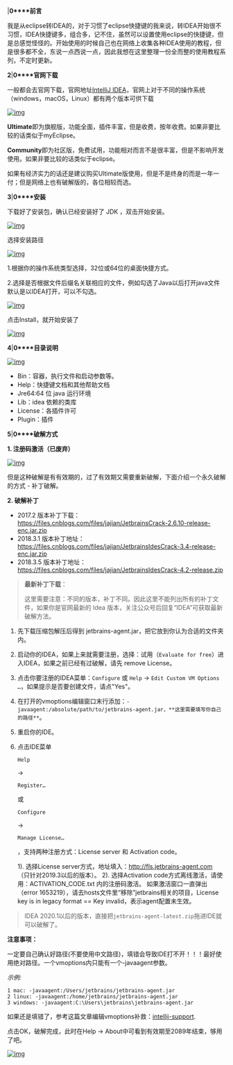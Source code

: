 
|**0****前言**

我是从eclipse转IDEA的，对于习惯了eclipse快捷键的我来说，转IDEA开始很不习惯，IDEA快捷键多，组合多，记不住，虽然可以设置使用eclipse的快捷键，但是总感觉怪怪的。开始使用的时候自己也在网络上收集各种IDEA使用的教程，但是很多都不全，东说一点西说一点，因此我想在这里整理一份全而整的使用教程系列，不定时更新。

**2**|**0****官网下载**

一般都会去官网下载，官网地址[IntelliJ IDEA](https://www.jetbrains.com/idea/download/#section=windows)，官网上对于不同的操作系统（windows，macOS，Linux）都有两个版本可供下载

[![img](https://images2017.cnblogs.com/blog/1162587/201712/1162587-20171205194610628-1721397153.png)](https://images2017.cnblogs.com/blog/1162587/201712/1162587-20171205194610628-1721397153.png)

 

**Ultimate**即为旗舰版，功能全面，插件丰富，但是收费，按年收费。如果非要比较的话类似于myEclipse。

**Community**即为社区版，免费试用，功能相对而言不是很丰富，但是不影响开发使用。如果非要比较的话类似于eclipse。

如果有经济实力的话还是建议购买Ultimate版使用，但是不是终身的而是一年一付；但是网络上也有破解版的，各位相较而选。

**3**|**0****安装**

下载好了安装包，确认已经安装好了 JDK ，双击开始安装。

[![img](https://images2017.cnblogs.com/blog/1162587/201712/1162587-20171205200348222-2064563648.png)](https://images2017.cnblogs.com/blog/1162587/201712/1162587-20171205200348222-2064563648.png)

 选择安装路径

 [![img](https://images2017.cnblogs.com/blog/1162587/201712/1162587-20171205200527425-1461784901.png)](https://images2017.cnblogs.com/blog/1162587/201712/1162587-20171205200527425-1461784901.png)

1.根据你的操作系统类型选择，32位或64位的桌面快捷方式。

2.选择是否根据文件后缀名关联相应的文件，例如勾选了Java以后打开java文件默认是以IDEA打开，可以不勾选。

[![img](https://images2017.cnblogs.com/blog/1162587/201712/1162587-20171205200554003-1282727364.png)](https://images2017.cnblogs.com/blog/1162587/201712/1162587-20171205200554003-1282727364.png)

点击Install，就开始安装了

[![img](https://images2017.cnblogs.com/blog/1162587/201712/1162587-20171205200628863-1602142211.png)](https://images2017.cnblogs.com/blog/1162587/201712/1162587-20171205200628863-1602142211.png)

**4**|**0****目录说明**

[![img](https://images2017.cnblogs.com/blog/1162587/201712/1162587-20171206122455566-1188233198.png)](https://images2017.cnblogs.com/blog/1162587/201712/1162587-20171206122455566-1188233198.png)

- Bin：容器，执行文件和启动参数等。
- Help：快捷键文档和其他帮助文档
- Jre64:64 位 java 运行环境
- Lib：idea 依赖的类库
- License：各插件许可
- Plugin：插件

**5**|**0****破解方式**

**1. 注册码激活（已废弃）**

[![img](https://images2017.cnblogs.com/blog/1162587/201712/1162587-20171206100851706-229737583.png)](https://images2017.cnblogs.com/blog/1162587/201712/1162587-20171206100851706-229737583.png)

 但是这种破解是有有效期的，过了有效期又需要重新破解，下面介绍一个永久破解的方式 - 补丁破解。

**2. 破解补丁**

- 2017.2    版本补丁下载：<https://files.cnblogs.com/files/jajian/JetbrainsCrack-2.6.10-release-enc.jar.zip>
- 2018.3.1 版本补丁地址：<https://files.cnblogs.com/files/jajian/JetbrainsIdesCrack-3.4-release-enc.jar.zip>
- 2018.3.5 版本补丁地址：<https://files.cnblogs.com/files/jajian/JetbrainsIdesCrack-4.2-release.zip>

 

> **最新补丁下载**：
>
> 这里需要注意：不同的版本，补丁不同。因此这里不能列出所有的补丁文件，如果你是官网最新的 Idea 版本，关注公众号后回复“IDEA”可获取最新破解方法。

 

1. 先下载压缩包解压后得到 jetbrains-agent.jar，把它放到你认为合适的文件夹内。

2. 启动你的IDEA，如果上来就需要注册，选择：试用（`Evaluate for free`）进入IDEA，如果之前已经有过破解，请先 remove License。

3. 点击你要注册的IDEA菜单：`Configure` 或 `Help` -> `Edit Custom VM Options …`，如果提示是否要创建文件，请点"Yes"。

4. 在打开的vmoptions编辑窗口末行添加：`-javaagent:/absolute/path/to/jetbrains-agent.jar，**这里需要填写你自己的路径**`。

5. 重启你的IDE。

6. 点击IDE菜单 

   ```
   Help
   ```

    -> 

   ```
   Register…
   ```

    或 

   ```
   Configure
   ```

    -> 

   ```
   Manage License…
   ```

   ，支持两种注册方式：License server 和 Activation code。

   1).  选择License server方式，地址填入：http://fls.jetbrains-agent.com （只针对2019.3以后的版本）。
   2). 选择Activation code方式离线激活，请使用：ACTIVATION_CODE.txt 内的注册码激活。
   如果激活窗口一直弹出（error 1653219），请去hosts文件里“移除”jetbrains相关的项目，License key is in legacy format == Key invalid，表示agent配置未生效。

>  IDEA 2020.1以后的版本，直接把`jetbrains-agent-latest.zip`拖进IDE就可以破解了。

**注意事项：**

一定要自己确认好路径(不要使用中文路径)，填错会导致IDE打不开！！！最好使用绝对路径。一个vmoptions内只能有一个-javaagent参数。

*示例:*

```
1 mac: -javaagent:/Users/jetbrains/jetbrains-agent.jar
2 linux: -javaagent:/home/jetbrains/jetbrains-agent.jar 
3 windows: -javaagent:C:\Users\jetbrains\jetbrains-agent.jar
```

如果还是填错了，参考这篇文章编辑vmoptions补救：[intellij-support](https://intellij-support.jetbrains.com/hc/en-us/articles/206544519).

 

点击OK，破解完成，此时在Help -> About中可看到有效期至2089年结束，够用了吧。

[![img](https://img2020.cnblogs.com/i-beta/1162587/202003/1162587-20200304110536717-2092796239.png)](https://img2020.cnblogs.com/i-beta/1162587/202003/1162587-20200304110536717-2092796239.png)